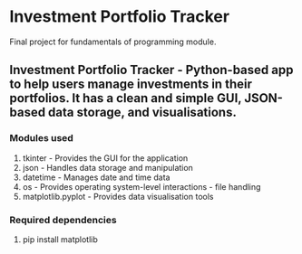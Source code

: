 # Investment Portfolio Tracker
 Final project for fundamentals of programming module. 

 ## Investment Portfolio Tracker - Python-based app to help users manage investments in their portfolios. It has a clean and simple GUI, JSON-based data storage, and visualisations. 

 ### Modules used
 1) tkinter - Provides the GUI for the application 
 2) json - Handles data storage and manipulation 
 3) datetime - Manages date and time data 
 4) os - Provides operating system-level interactions - file handling 
 5) matplotlib.pyplot - Provides data visualisation tools 

 ### Required dependencies 
 1) pip install matplotlib



